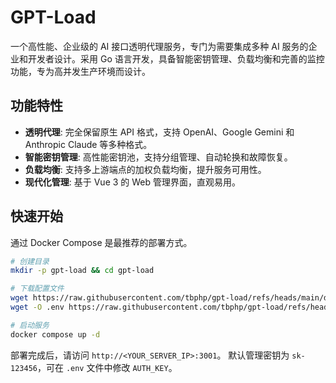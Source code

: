 # GPT-Load

一个高性能、企业级的 AI 接口透明代理服务，专门为需要集成多种 AI 服务的企业和开发者设计。采用 Go 语言开发，具备智能密钥管理、负载均衡和完善的监控功能，专为高并发生产环境而设计。

## 功能特性

- **透明代理**: 完全保留原生 API 格式，支持 OpenAI、Google Gemini 和 Anthropic Claude 等多种格式。
- **智能密钥管理**: 高性能密钥池，支持分组管理、自动轮换和故障恢复。
- **负载均衡**: 支持多上游端点的加权负载均衡，提升服务可用性。
- **现代化管理**: 基于 Vue 3 的 Web 管理界面，直观易用。

## 快速开始

通过 Docker Compose 是最推荐的部署方式。

```bash
# 创建目录
mkdir -p gpt-load && cd gpt-load

# 下载配置文件
wget https://raw.githubusercontent.com/tbphp/gpt-load/refs/heads/main/docker-compose.yml
wget -O .env https://raw.githubusercontent.com/tbphp/gpt-load/refs/heads/main/.env.example

# 启动服务
docker compose up -d
```

部署完成后，请访问 `http://<YOUR_SERVER_IP>:3001`。
默认管理密钥为 `sk-123456`，可在 `.env` 文件中修改 `AUTH_KEY`。